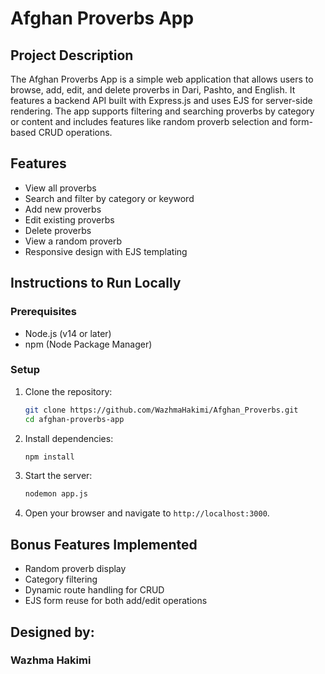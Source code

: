 # Afghan Proverbs App

## Project Description

The Afghan Proverbs App is a simple web application that allows users to browse, add, edit, and delete proverbs in Dari, Pashto, and English. It features a backend API built with Express.js and uses EJS for server-side rendering. The app supports filtering and searching proverbs by category or content and includes features like random proverb selection and form-based CRUD operations.

## Features

- View all proverbs
- Search and filter by category or keyword
- Add new proverbs
- Edit existing proverbs
- Delete proverbs
- View a random proverb
- Responsive design with EJS templating

## Instructions to Run Locally

### Prerequisites

- Node.js (v14 or later)
- npm (Node Package Manager)

### Setup

1. Clone the repository:

   ```bash
   git clone https://github.com/WazhmaHakimi/Afghan_Proverbs.git
   cd afghan-proverbs-app
   ```

2. Install dependencies:

   ```bash
   npm install
   ```

3. Start the server:

   ```bash
   nodemon app.js
   ```

4. Open your browser and navigate to `http://localhost:3000`.

## Bonus Features Implemented

- Random proverb display
- Category filtering
- Dynamic route handling for CRUD
- EJS form reuse for both add/edit operations

## Designed by:
### Wazhma Hakimi